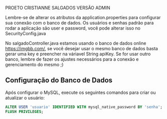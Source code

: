 PROETO CRISTIANNE SALGADOS VERSÃO ADMIN

Lembre-se de alterar os atributos da application.properties para configurar sua conexão com o banco de dados.
Os usuários e senhas padrão para rodar a aplicação são user e password, você pode alterar isso no SecurityConfig.java

No salgadoController.java estamos usando o banco de dados online https://imgbb.com/, se você desejar usar o mesmo banco de dados basta gerar uma key e preencher na váriavel String apiKey.
Se for usar outro banco, lembre de fazer os ajustes necessários para a conexão e gerenciamento do mesmo ;)

## Configuração do Banco de Dados
Após configurar o MySQL, execute os seguintes comandos para criar ou atualizar o usuário:

```sql
ALTER USER 'usuario' IDENTIFIED WITH mysql_native_password BY 'senha';
FLUSH PRIVILEGES;
